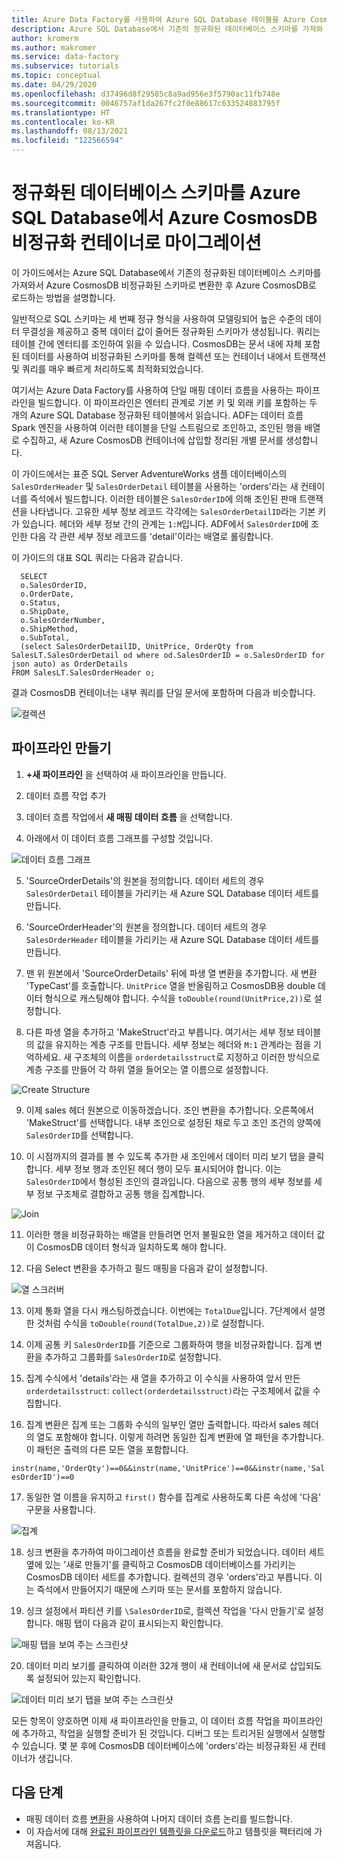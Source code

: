 ```yaml
---
title: Azure Data Factory를 사용하여 Azure SQL Database 테이블을 Azure CosmosDB로 마이그레이션
description: Azure SQL Database에서 기존의 정규화된 데이터베이스 스키마를 가져와 Azure Data Factory를 사용하여 Azure CosmosDB 비정규화된 컨테이너로 마이그레이션합니다.
author: kromerm
ms.author: makromer
ms.service: data-factory
ms.subservice: tutorials
ms.topic: conceptual
ms.date: 04/29/2020
ms.openlocfilehash: d37496d8f29585c8a9ad956e3f5790ac11fb748e
ms.sourcegitcommit: 0046757af1da267fc2f0e88617c633524883795f
ms.translationtype: HT
ms.contentlocale: ko-KR
ms.lasthandoff: 08/13/2021
ms.locfileid: "122566594"
---
```

# <a name="migrate-normalized-database-schema-from-azure-sql-database-to-azure-cosmosdb-denormalized-container"></a>정규화된 데이터베이스 스키마를 Azure SQL Database에서 Azure CosmosDB 비정규화 컨테이너로 마이그레이션

이 가이드에서는 Azure SQL Database에서 기존의 정규화된 데이터베이스 스키마를 가져와서 Azure CosmosDB 비정규화된 스키마로 변환한 후 Azure CosmosDB로 로드하는 방법을 설명합니다.

일반적으로 SQL 스키마는 세 번째 정규 형식을 사용하여 모델링되어 높은 수준의 데이터 무결성을 제공하고 중복 데이터 값이 줄어든 정규화된 스키마가 생성됩니다. 쿼리는 테이블 간에 엔터티를 조인하여 읽을 수 있습니다. CosmosDB는 문서 내에 자체 포함된 데이터를 사용하여 비정규화된 스키마를 통해 컬렉션 또는 컨테이너 내에서 트랜잭션 및 쿼리를 매우 빠르게 처리하도록 최적화되었습니다.

여기서는 Azure Data Factory를 사용하여 단일 매핑 데이터 흐름을 사용하는 파이프라인을 빌드합니다. 이 파이프라인은 엔터티 관계로 기본 키 및 외래 키를 포함하는 두 개의 Azure SQL Database 정규화된 테이블에서 읽습니다. ADF는 데이터 흐름 Spark 엔진을 사용하여 이러한 테이블을 단일 스트림으로 조인하고, 조인된 행을 배열로 수집하고, 새 Azure CosmosDB 컨테이너에 삽입할 정리된 개별 문서를 생성합니다.

이 가이드에서는 표준 SQL Server AdventureWorks 샘플 데이터베이스의 ```SalesOrderHeader``` 및 ```SalesOrderDetail``` 테이블을 사용하는 'orders'라는 새 컨테이너를 즉석에서 빌드합니다. 이러한 테이블은 ```SalesOrderID```에 의해 조인된 판매 트랜잭션을 나타냅니다. 고유한 세부 정보 레코드 각각에는 ```SalesOrderDetailID```라는 기본 키가 있습니다. 헤더와 세부 정보 간의 관계는 ```1:M```입니다. ADF에서 ```SalesOrderID```에 조인한 다음 각 관련 세부 정보 레코드를 'detail'이라는 배열로 롤링합니다.

이 가이드의 대표 SQL 쿼리는 다음과 같습니다.

```
  SELECT
  o.SalesOrderID,
  o.OrderDate,
  o.Status,
  o.ShipDate,
  o.SalesOrderNumber,
  o.ShipMethod,
  o.SubTotal,
  (select SalesOrderDetailID, UnitPrice, OrderQty from SalesLT.SalesOrderDetail od where od.SalesOrderID = o.SalesOrderID for json auto) as OrderDetails
FROM SalesLT.SalesOrderHeader o;
```

결과 CosmosDB 컨테이너는 내부 쿼리를 단일 문서에 포함하며 다음과 비슷합니다.

![컬렉션](media/data-flow/cosmosb3.png)

## <a name="create-a-pipeline"></a>파이프라인 만들기

1. **+새 파이프라인** 을 선택하여 새 파이프라인을 만듭니다.

2. 데이터 흐름 작업 추가

3. 데이터 흐름 작업에서 **새 매핑 데이터 흐름** 을 선택합니다.

4. 아래에서 이 데이터 흐름 그래프를 구성할 것입니다.

![데이터 흐름 그래프](media/data-flow/cosmosb1.png)

5. 'SourceOrderDetails'의 원본을 정의합니다. 데이터 세트의 경우 ```SalesOrderDetail``` 테이블을 가리키는 새 Azure SQL Database 데이터 세트를 만듭니다.

6. 'SourceOrderHeader'의 원본을 정의합니다. 데이터 세트의 경우 ```SalesOrderHeader``` 테이블을 가리키는 새 Azure SQL Database 데이터 세트를 만듭니다.

7. 맨 위 원본에서 'SourceOrderDetails' 뒤에 파생 열 변환을 추가합니다. 새 변환 'TypeCast'를 호출합니다. ```UnitPrice``` 열을 반올림하고 CosmosDB용 double 데이터 형식으로 캐스팅해야 합니다. 수식을 ```toDouble(round(UnitPrice,2))```로 설정합니다.

8. 다른 파생 열을 추가하고 'MakeStruct'라고 부릅니다. 여기서는 세부 정보 테이블의 값을 유지하는 계층 구조를 만듭니다. 세부 정보는 헤더와 ```M:1``` 관계라는 점을 기억하세요. 새 구조체의 이름을 ```orderdetailsstruct```로 지정하고 이러한 방식으로 계층 구조를 만들어 각 하위 열을 들어오는 열 이름으로 설정합니다.

![Create Structure](media/data-flow/cosmosb9.png)

9. 이제 sales 헤더 원본으로 이동하겠습니다. 조인 변환을 추가합니다. 오른쪽에서 'MakeStruct'를 선택합니다. 내부 조인으로 설정된 채로 두고 조인 조건의 양쪽에 ```SalesOrderID```를 선택합니다.

10. 이 시점까지의 결과를 볼 수 있도록 추가한 새 조인에서 데이터 미리 보기 탭을 클릭합니다. 세부 정보 행과 조인된 헤더 행이 모두 표시되어야 합니다. 이는 ```SalesOrderID```에서 형성된 조인의 결과입니다. 다음으로 공통 행의 세부 정보를 세부 정보 구조체로 결합하고 공통 행을 집계합니다.

![Join](media/data-flow/cosmosb4.png)

11. 이러한 행을 비정규화하는 배열을 만들려면 먼저 불필요한 열을 제거하고 데이터 값이 CosmosDB 데이터 형식과 일치하도록 해야 합니다.

12. 다음 Select 변환을 추가하고 필드 매핑을 다음과 같이 설정합니다.

![열 스크러버](media/data-flow/cosmosb5.png)

13. 이제 통화 열을 다시 캐스팅하겠습니다. 이번에는 ```TotalDue```입니다. 7단계에서 설명한 것처럼 수식을 ```toDouble(round(TotalDue,2))```로 설정합니다.

14. 이제 공통 키 ```SalesOrderID```를 기준으로 그룹화하여 행을 비정규화합니다. 집계 변환을 추가하고 그룹화를 ```SalesOrderID```로 설정합니다.

15. 집계 수식에서 'details'라는 새 열을 추가하고 이 수식을 사용하여 앞서 만든 ```orderdetailsstruct```: ```collect(orderdetailsstruct)```라는 구조체에서 값을 수집합니다.

16. 집계 변환은 집계 또는 그룹화 수식의 일부인 열만 출력합니다. 따라서 sales 헤더의 열도 포함해야 합니다. 이렇게 하려면 동일한 집계 변환에 열 패턴을 추가합니다. 이 패턴은 출력의 다른 모든 열을 포함합니다.

```instr(name,'OrderQty')==0&&instr(name,'UnitPrice')==0&&instr(name,'SalesOrderID')==0```

17. 동일한 열 이름을 유지하고 ```first()``` 함수를 집계로 사용하도록 다른 속성에 '다음' 구문을 사용합니다.

![집계](media/data-flow/cosmosb6.png)

18. 싱크 변환을 추가하여 마이그레이션 흐름을 완료할 준비가 되었습니다. 데이터 세트 옆에 있는 '새로 만들기'를 클릭하고 CosmosDB 데이터베이스를 가리키는 CosmosDB 데이터 세트를 추가합니다. 컬렉션의 경우 'orders'라고 부릅니다. 이는 즉석에서 만들어지기 때문에 스키마 또는 문서를 포함하지 않습니다.

19. 싱크 설정에서 파티션 키를 ```\SalesOrderID```로, 컬렉션 작업을 '다시 만들기'로 설정합니다. 매핑 탭이 다음과 같이 표시되는지 확인합니다.

![매핑 탭을 보여 주는 스크린샷](media/data-flow/cosmosb7.png)

20. 데이터 미리 보기를 클릭하여 이러한 32개 행이 새 컨테이너에 새 문서로 삽입되도록 설정되어 있는지 확인합니다.

![데이터 미리 보기 탭을 보여 주는 스크린샷](media/data-flow/cosmosb8.png)

모든 항목이 양호하면 이제 새 파이프라인을 만들고, 이 데이터 흐름 작업을 파이프라인에 추가하고, 작업을 실행할 준비가 된 것입니다. 디버그 또는 트리거된 실행에서 실행할 수 있습니다. 몇 분 후에 CosmosDB 데이터베이스에 'orders'라는 비정규화된 새 컨테이너가 생깁니다.

## <a name="next-steps"></a>다음 단계

* 매핑 데이터 흐름 [변환](concepts-data-flow-overview.md)을 사용하여 나머지 데이터 흐름 논리를 빌드합니다.
* 이 자습서에 대해 [완료된 파이프라인 템플릿을 다운로드](https://github.com/kromerm/adfdataflowdocs/blob/master/sampledata/SQL%20Orders%20to%20CosmosDB.zip)하고 템플릿을 팩터리에 가져옵니다.
